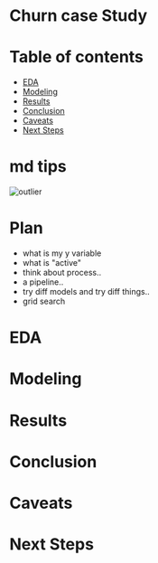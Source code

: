 # Churn case Study

# Table of contents

* [EDA](#EDA)
* [Modeling](#Modeling)
* [Results](#Results)
* [Conclusion](#Conclusion)
* [Caveats](#Caveats)
* [Next Steps](#Next-Steps)

# md tips
![outlier](forecast_HIV_infections/images/scatter_outliers.png)

# Plan

* what is my y variable
* what is "active"
* think about process..
* a pipeline..
* try diff models and try diff things..
* grid search

# EDA

# Modeling

# Results

# Conclusion

# Caveats

# Next Steps

